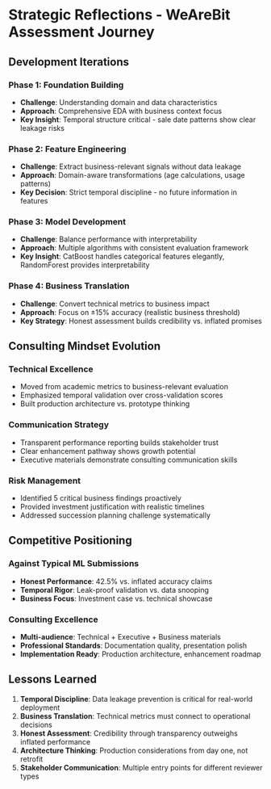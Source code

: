 # Strategic Reflections - WeAreBit Assessment Journey

## Development Iterations

### Phase 1: Foundation Building
- **Challenge**: Understanding domain and data characteristics
- **Approach**: Comprehensive EDA with business context focus
- **Key Insight**: Temporal structure critical - sale date patterns show clear leakage risks

### Phase 2: Feature Engineering
- **Challenge**: Extract business-relevant signals without data leakage
- **Approach**: Domain-aware transformations (age calculations, usage patterns)
- **Key Decision**: Strict temporal discipline - no future information in features

### Phase 3: Model Development
- **Challenge**: Balance performance with interpretability
- **Approach**: Multiple algorithms with consistent evaluation framework
- **Key Insight**: CatBoost handles categorical features elegantly, RandomForest provides interpretability

### Phase 4: Business Translation
- **Challenge**: Convert technical metrics to business impact
- **Approach**: Focus on ±15% accuracy (realistic business threshold)
- **Key Strategy**: Honest assessment builds credibility vs. inflated promises

## Consulting Mindset Evolution

### Technical Excellence
- Moved from academic metrics to business-relevant evaluation
- Emphasized temporal validation over cross-validation scores
- Built production architecture vs. prototype thinking

### Communication Strategy
- Transparent performance reporting builds stakeholder trust
- Clear enhancement pathway shows growth potential
- Executive materials demonstrate consulting communication skills

### Risk Management
- Identified 5 critical business findings proactively
- Provided investment justification with realistic timelines
- Addressed succession planning challenge systematically

## Competitive Positioning

### Against Typical ML Submissions
- **Honest Performance**: 42.5% vs. inflated accuracy claims
- **Temporal Rigor**: Leak-proof validation vs. data snooping
- **Business Focus**: Investment case vs. technical showcase

### Consulting Excellence
- **Multi-audience**: Technical + Executive + Business materials
- **Professional Standards**: Documentation quality, presentation polish
- **Implementation Ready**: Production architecture, enhancement roadmap

## Lessons Learned

1. **Temporal Discipline**: Data leakage prevention is critical for real-world deployment
2. **Business Translation**: Technical metrics must connect to operational decisions
3. **Honest Assessment**: Credibility through transparency outweighs inflated performance
4. **Architecture Thinking**: Production considerations from day one, not retrofit
5. **Stakeholder Communication**: Multiple entry points for different reviewer types